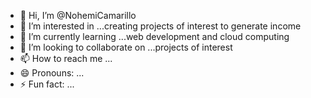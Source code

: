 - 👋 Hi, I’m @NohemiCamarillo
- 👀 I’m interested in ...creating projects of interest to generate income
- 🌱 I’m currently learning ...web development and cloud computing
- 💞️ I’m looking to collaborate on ...projects of interest
- 📫 How to reach me ...
- 😄 Pronouns: ...
- ⚡ Fun fact: ...

<!---
NohemiCamarillo/NohemiCamarillo is a ✨ special ✨ repository because its `README.md` (this file) appears on your GitHub profile.
You can click the Preview link to take a look at your changes.
--->
